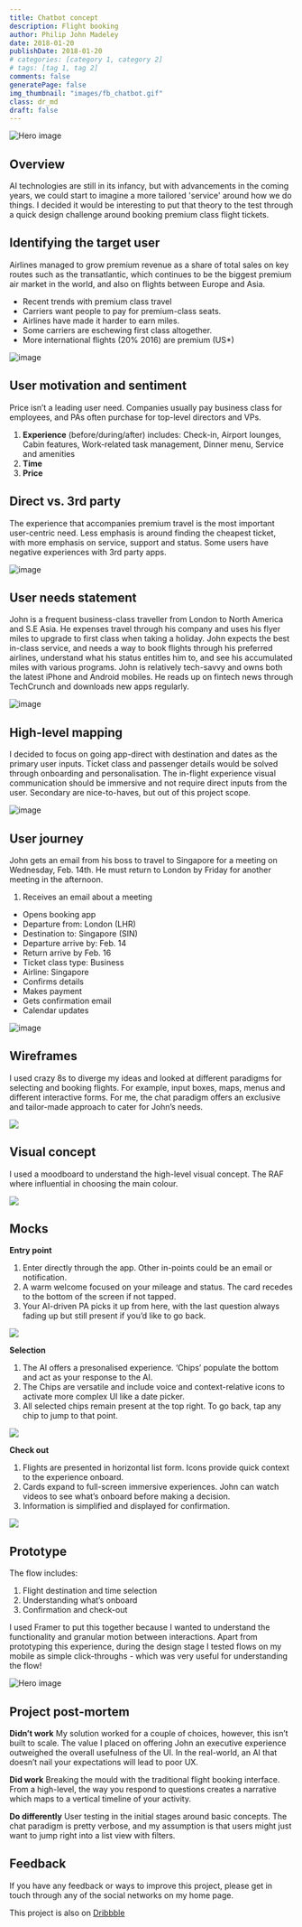 ```yaml
---
title: Chatbot concept
description: Flight booking
author: Philip John Madeley
date: 2018-01-20
publishDate: 2018-01-20
# categories: [category 1, category 2]
# tags: [tag 1, tag 2]
comments: false
generatePage: false
img_thumbnail: "images/fb_chatbot.gif"
class: dr_md
draft: false
---
```


![Hero image](/images/fb_chatbot.gif)

## Overview
AI technologies are still in its infancy, but with advancements in the coming years, we could start to imagine a more tailored 'service' around how we do things. I decided it would be interesting to put that theory to the test through a quick design challenge around booking premium class flight tickets.

## Identifying the target user
Airlines managed to grow premium revenue as a share of total sales on key routes such as the transatlantic, which continues to be the biggest premium air market in the world, and also on flights between Europe and Asia.

* Recent trends with premium class travel
* Carriers want people to pay for premium-class seats.
* Airlines have made it harder to earn miles.
* Some carriers are eschewing first class altogether.
* More international flights (20% 2016) are premium (US*)

![image](/images/fb_chart.jpg)


## User motivation and sentiment

Price isn’t a leading user need. Companies usually pay business class for employees, and PAs often purchase for top-level directors and VPs.

1. <b>Experience</b> (before/during/after)
  includes: Check-in, Airport lounges, Cabin features, Work-related task management, Dinner menu, Service and amenities
2. <b>Time</b>
3. <b>Price</b>

## Direct vs. 3rd party
The experience that accompanies premium travel is the most important user-centric need. Less emphasis is around finding the cheapest ticket, with more emphasis on service, support and status. Some users have negative experiences with 3rd party apps.

![image](/images/fb_compare.jpg)

## User needs statement
John is a frequent business-class traveller from London to North America and S.E Asia.  He expenses travel through his company and uses his flyer miles to upgrade to first class when taking a holiday.  John expects the best in-class service, and needs a way to book  flights through his preferred airlines, understand what his status entitles him to, and see his accumulated miles with various programs. John is relatively tech-savvy and owns both the latest iPhone and Android mobiles. He reads up on fintech news through TechCrunch and downloads new apps regularly.

![image](/images/fb_user.jpg)

## High-level mapping
I decided to focus on going app-direct with destination and dates as the primary user inputs.  Ticket class and passenger details would be solved through onboarding and personalisation. The in-flight experience visual communication should be immersive and not require direct inputs from the user.  Secondary are nice-to-haves, but out of this project scope.

![image](/images/fb_mapping.jpg)

## User journey
John gets an email from his boss to travel to Singapore for a meeting on Wednesday, Feb. 14th.  He must return to London by Friday for another meeting in the afternoon.

1. Receives an email about a meeting
- Opens booking app
- Departure from: London (LHR)
- Destination to: Singapore (SIN)
- Departure arrive by: Feb. 14
- Return arrive by Feb. 16
- Ticket class type: Business
- Airline: Singapore
- Confirms details
- Makes payment
- Gets confirmation email
- Calendar updates

![image](/images/fb_flow.jpg)


## Wireframes
I used crazy 8s to diverge my ideas and looked at different paradigms for selecting and booking flights. For example, input boxes, maps, menus and different interactive forms. For me, the chat paradigm offers an exclusive and tailor-made approach to cater for John’s needs.  


<div class="fullwidth">
  <img src="/images/fb_wireframes.jpg">
</div>

## Visual concept
I used a moodboard to understand the high-level visual concept. The RAF where influential in choosing the main colour.

<div class="fullwidth">
  <img src="/images/fb_moodboard.jpg">
</div>


## Mocks

**Entry point**
1. Enter directly through the app. Other in-points could be an email or notification.
2. A warm welcome focused on your mileage and status. The card recedes to the bottom of the screen if not tapped.
3. Your AI-driven PA picks it up from here, with the last question always fading up but still present if you’d like to go back.

<div class="fullwidth">
  <img src="/images/fb_mocks1.jpg">
</div>


**Selection**
1. The AI offers a presonalised experience. ‘Chips’ populate the bottom and act as your response to the AI.
2. The Chips are versatile and include voice and context-relative icons to activate more complex UI like a date picker.
3. All selected chips remain present at the top right. To go back, tap any chip to jump to that point.

<div class="fullwidth">
  <img src="/images/fb_mocks2.jpg">
</div>

**Check out**
1. Flights are presented in horizontal list form. Icons provide quick context to the experience onboard.
2. Cards expand to full-screen immersive experiences. John can watch videos to see what’s onboard before making a decision.
3. Information is simplified and displayed for confirmation.

<div class="fullwidth">
  <img src="/images/fb_mocks3.jpg">
</div>

## Prototype
The flow includes:
1. Flight destination and time selection
2. Understanding what’s onboard
3. Confirmation and check-out

I used Framer to put this together because I wanted to understand the functionality and granular motion between interactions. Apart from prototyping this experience, during the design stage I tested flows on my mobile as simple click-throughs - which was very useful for understanding the flow!

![Hero image](/images/fb_chatbot.gif)


## Project post-mortem

**Didn’t work**
My solution worked for a couple of choices, however, this isn’t built to scale. The value I placed on offering John an executive experience outweighed the overall usefulness of the UI. In the real-world, an AI that doesn’t nail your expectations will lead to poor UX.  

**Did work**
Breaking the mould with the traditional flight booking interface. From a high-level, the way you respond to questions creates a narrative which maps to a vertical timeline of your activity.

**Do differently**
User testing in the initial stages around basic concepts. The chat paradigm is pretty verbose, and my assumption is that users might just want to jump right into a list view with filters.


## Feedback
If you have any feedback or ways to improve this project, please get in touch through any of the social networks on my home page.

<!-- <a href="http://share.framerjs.com/5q3je16uy8z4/" target="_blank">
<button>Play on Framer</button>
</a> -->

This project is also on <a class="link" href="https://dribbble.com/shots/4336111-Flight-concierge-AI-bot" target="_blank">Dribbble</a>
